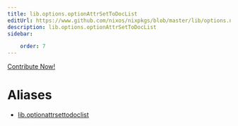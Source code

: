 ```yaml
---
title: lib.options.optionAttrSetToDocList
editUrl: https://www.github.com/nixos/nixpkgs/blob/master/lib/options.nix#L308C32
description: lib.options.optionAttrSetToDocList
sidebar:

    order: 7
---
```


<a href="https://www.github.com/nixos/nixpkgs/blob/master/lib/options.nix#L308C32">Contribute Now!</a>


# Aliases

- [lib.optionattrsettodoclist](/nix-doc-comments/reference/lib/lib-optionattrsettodoclist)



